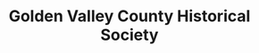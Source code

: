 ---
layout: repo
title: "Golden Valley County Historical Society"
id: 6117
permalink: repos/6117/
---
